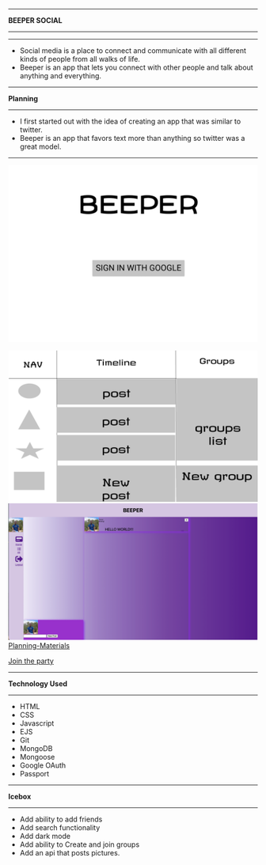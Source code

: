 ***
 **BEEPER SOCIAL**
***
***
- Social media is a place to connect and communicate with all different kinds of people from all walks of life.
- Beeper is an app that lets you connect with other people and talk about anything and everything.
 ***
**Planning**
***
* I first started out with the idea of creating an app that was similar to twitter.
* Beeper is an app that favors text more than anything so twitter was a great model.
***
![Landing-page](public/images/assets/Landing_page.png)

![Timeline](public/images/assets/timeline_page.png)
![Final-Look](public/images/assets/Final-look.png)
[Planning-Materials](https://trello.com/b/duM1M0Ee/beeper-board)

[Join the party](https://beeper-social.herokuapp.com/)
***
**Technology Used**
***
* HTML
* CSS
* Javascript
* EJS
* Git
* MongoDB
* Mongoose
* Google OAuth
* Passport
***
**Icebox**
***
* Add ability to add friends
* Add search functionality
* Add dark mode
* Add ability to Create and join groups
* Add an api that posts pictures. 
